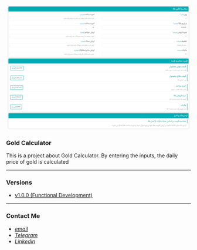 ![](public/images/gold-galculator-screenshot.png)

### Gold Calculator

This is a project about Gold Calculator.
By entering the inputs, the daily price of gold is calculated

----

### Versions

- [v1.0.0 (Functional Development)]()

---

### Contact Me

 * *[email](mailto:naderidefault@gmail.com)*
 * *[Telegram](https://t.me/peymanath)*
 * *[Linkedin](https://linkedin.com/in/peymanath)*